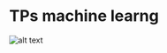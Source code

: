 # TPs machine learng
 ![alt text](http://https://www.google.com/url?sa=i&url=https%3A%2F%2Fcriptotendencia.com%2F2019%2F05%2F10%2Fte-explicamos-como-funciona-el-machine-learning%2F&psig=AOvVaw3H6MkfiDK6mD9Mrk7-gSBu&ust=1588195340083000&source=images&cd=vfe&ved=0CAIQjRxqFwoTCJj1s-6GjOkCFQAAAAAdAAAAABAD/to/img.png)
